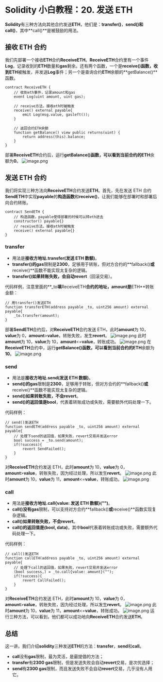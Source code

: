 # Solidity 小白教程：20. 发送 ETH

**Solidity**有三种方法向其他合约发送**ETH**，他们是：**transfer()**，**send()**和**call()**，其中**call()**是被鼓励的用法。

## 接收 ETH 合约

我们先部署一个接收**ETH**合约**ReceiveETH**。**ReceiveETH**合约里有一个事件**Log**，记录收到的**ETH**数量和**gas**剩余。还有两个函数，一个是**receive()**函数，收到**ETH**被触发，并发送**Log**事件；另一个是查询合约**ETH**余额的**getBalance()**函数。

```solidity
contract ReceiveETH {
    // 收到eth事件，记录amount和gas
    event Log(uint amount, uint gas);

    // receive方法，接收eth时被触发
    receive() external payable{
        emit Log(msg.value, gasleft());
    }

    // 返回合约ETH余额
    function getBalance() view public returns(uint) {
        return address(this).balance;
    }
}
```

部署**ReceiveETH**合约后，运行**getBalance()**函数，可以看到当前合约的**ETH**余额为**0**。
![image.png](https://cdn.nlark.com/yuque/0/2023/png/97322/1694577267043-b8b5eccd-65be-43b4-834f-f4eaf783cbdf.png#averageHue=%2326283b&clientId=u443feafa-b85f-4&from=paste&id=ud40e70e1&originHeight=747&originWidth=1163&originalType=url&ratio=2&rotation=0&showTitle=false&size=102217&status=done&style=none&taskId=ubae1d90c-218e-4d0e-8660-e79c60b3fab&title=)

## 发送 ETH 合约

我们将实现三种方法向**ReceiveETH**合约发送**ETH**。首先，先在发送 ETH 合约**SendETH**中实现**payable**的**构造函数**和**receive()**，让我们能够在部署时和部署后向合约转账。

```solidity
contract SendETH {
    // 构造函数，payable使得部署的时候可以转eth进去
    constructor() payable{}
    // receive方法，接收eth时被触发
    receive() external payable{}
}
```

### transfer

- 用法是**接收方地址.transfer(发送 ETH 数额)**。
- **transfer()**的**gas**限制是**2300**，足够用于转账，但对方合约的**fallback()**或**receive()**函数不能实现太复杂的逻辑。
- **transfer()**如果转账失败，会自动**revert**（回滚交易）。

代码样例，注意里面的**\_to**填**ReceiveETH**合约的地址，**amount**是**ETH**转账金额：

```solidity
// 用transfer()发送ETH
function transferETH(address payable _to, uint256 amount) external payable{
    _to.transfer(amount);
}
```

部署**SendETH**合约后，对**ReceiveETH**合约发送 ETH，此时**amount**为 10，**value**为 0，**amount**>**value**，转账失败，发生**revert**。
![image.png](https://cdn.nlark.com/yuque/0/2023/png/97322/1694577267080-7f26784a-3d4e-47a3-87f8-a8d4c5966a3d.png#averageHue=%2325273b&clientId=u443feafa-b85f-4&from=paste&id=uc90ddae4&originHeight=785&originWidth=1675&originalType=url&ratio=2&rotation=0&showTitle=false&size=144247&status=done&style=none&taskId=ua15cfead-750b-43f6-8501-f83fee52c02&title=)
此时**amount**为 10，**value**为 10，**amount**<=**value**，转账成功。
![image.png](https://cdn.nlark.com/yuque/0/2023/png/97322/1694577267025-1b895709-8e42-424b-b966-16deae412033.png#averageHue=%2326273b&clientId=u443feafa-b85f-4&from=paste&id=u677ef28b&originHeight=796&originWidth=1519&originalType=url&ratio=2&rotation=0&showTitle=false&size=121249&status=done&style=none&taskId=u405ca78c-df65-45d9-b7d1-9d2d792ad80&title=)
在**ReceiveETH**合约中，运行**getBalance()**函数，可以看到当前合约的**ETH**余额为**10**。
![image.png](https://cdn.nlark.com/yuque/0/2023/png/97322/1694577266763-c8d2c122-8ef9-4b9d-ae57-01fc3b0fb4f1.png#averageHue=%232b3044&clientId=u443feafa-b85f-4&from=paste&id=u19bb10ee&originHeight=156&originWidth=540&originalType=url&ratio=2&rotation=0&showTitle=false&size=9423&status=done&style=none&taskId=u4819d2e7-c11a-4f4f-9230-8cd54cde50a&title=)

### send

- 用法是**接收方地址.send(发送 ETH 数额)**。
- **send()**的**gas**限制是**2300**，足够用于转账，但对方合约的**fallback()**或**receive()**函数不能实现太复杂的逻辑。
- **send()**如果转账失败，不会**revert**。
- **send()**的返回值是**bool**，代表着转账成功或失败，需要额外代码处理一下。

代码样例：

```solidity
// send()发送ETH
function sendETH(address payable _to, uint256 amount) external payable{
    // 处理下send的返回值，如果失败，revert交易并发送error
    bool success = _to.send(amount);
    if(!success){
        revert SendFailed();
    }
}
```

对**ReceiveETH**合约发送 ETH，此时**amount**为 10，**value**为 0，**amount**>**value**，转账失败，因为经过处理，所以发生**revert**。
![image.png](https://cdn.nlark.com/yuque/0/2023/png/97322/1694577267027-ce81d763-b9aa-402b-812b-0f52e0c7e6cf.png#averageHue=%2326283c&clientId=u443feafa-b85f-4&from=paste&id=ud1842cdd&originHeight=810&originWidth=1399&originalType=url&ratio=2&rotation=0&showTitle=false&size=128500&status=done&style=none&taskId=u55ce446b-6086-40fc-8863-72a869246af&title=)
此时**amount**为 10，**value**为 11，**amount**<=**value**，转账成功。
![image.png](https://cdn.nlark.com/yuque/0/2023/png/97322/1694577267136-60fdc0df-745d-4141-a7f4-e8ad3022b17f.png#averageHue=%2326283b&clientId=u443feafa-b85f-4&from=paste&id=u0f45b054&originHeight=790&originWidth=1646&originalType=url&ratio=2&rotation=0&showTitle=false&size=132130&status=done&style=none&taskId=uf45e5f33-e298-4c23-9d8f-9aa02292fb5&title=)

### call

- 用法是**接收方地址.call{value: 发送 ETH 数额}("")**。
- **call()**没有**gas**限制，可以支持对方合约**fallback()**或**receive()**函数实现复杂逻辑。
- **call()**如果转账失败，不会**revert**。
- **call()**的返回值是**(bool, data)**，其中**bool**代表着转账成功或失败，需要额外代码处理一下。

代码样例：

```solidity
// call()发送ETH
function callETH(address payable _to, uint256 amount) external payable{
    // 处理下call的返回值，如果失败，revert交易并发送error
    (bool success,) = _to.call{value: amount}("");
    if(!success){
        revert CallFailed();
    }
}
```

对**ReceiveETH**合约发送 ETH，此时**amount**为 10，**value**为 0，**amount**>**value**，转账失败，因为经过处理，所以发生**revert**。
![image.png](https://cdn.nlark.com/yuque/0/2023/png/97322/1694577267407-b094697f-a385-43b5-90d1-66e0320578ca.png#averageHue=%2326283b&clientId=u443feafa-b85f-4&from=paste&id=ueaa247ea&originHeight=823&originWidth=1447&originalType=url&ratio=2&rotation=0&showTitle=false&size=130243&status=done&style=none&taskId=ud4cb3b62-2955-46af-88db-a28975286df&title=)
此时**amount**为 10，**value**为 11，**amount**<=**value**，转账成功。
![image.png](https://cdn.nlark.com/yuque/0/2023/png/97322/1694577267445-c445368f-0b5f-4f97-8e9a-72db3a8e4423.png#averageHue=%2326283b&clientId=u443feafa-b85f-4&from=paste&id=u13bdbffb&originHeight=810&originWidth=1655&originalType=url&ratio=2&rotation=0&showTitle=false&size=134685&status=done&style=none&taskId=u33340743-6405-4963-a7bf-c34c306b491&title=)
运行三种方法，可以看到，他们都可以成功地向**ReceiveETH**合约发送**ETH**。

## 总结

这一讲，我们介绍**solidity**三种发送**ETH**的方法：**transfer**，**send**和**call**。

- **call**没有**gas**限制，最为灵活，是最提倡的方法；
- **transfer**有**2300 gas**限制，但是发送失败会自动**revert**交易，是次优选择；
- **send**有**2300 gas**限制，而且发送失败不会自动**revert**交易，几乎没有人用它。

